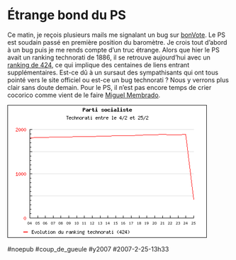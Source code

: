 # Étrange bond du PS

Ce matin, je reçois plusieurs mails me signalant un bug sur [bonVote](http://www.bonvote.com). Le PS est soudain passé en première position du baromètre. Je crois tout d’abord à un bug puis je me rends compte d’un truc étrange. Alors que hier le PS avait un ranking technorati de 1886, il se retrouve aujourd’hui avec un [ranking de 424](http://www.technorati.com/search/www.parti-socialiste.fr), ce qui implique des centaines de liens entrant supplémentaires. Est-ce dû à un sursaut des sympathisants qui ont tous pointé vers le site officiel ou est-ce un bug technorati ? Nous y verrons plus clair sans doute demain. Pour le PS, il n’est pas encore temps de crier cocorico comme vient de le faire [Miguel Membrado](http://membrado.blogs.com/thoughts/2007/02/le_blog_du_part.html).

![](_i/200702ps.gif)

#noepub #coup_de_gueule #y2007 #2007-2-25-13h33
